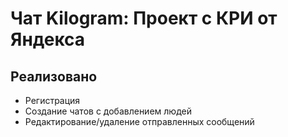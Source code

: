 # Чат Kilogram: Проект с КРИ от Яндекса 

## Реализовано
- Регистрация
- Создание чатов с добавлением людей
- Редактирование/удаление отправленных сообщений